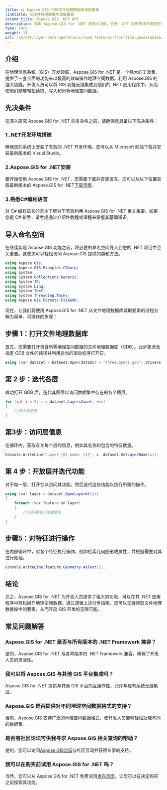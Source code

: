 ```yaml
---
title: 从 Aspose.GIS 中的文件地理数据库读取要素
linktitle: 从文件地理数据库读取要素
second_title: Aspose.GIS .NET API
description: 探索 Aspose.GIS for .NET 的强大功能，它是 .NET 应用程序中地理空间数据的综合库。轻松轻松地读取、写入和分析地理空间数据。
type: docs
weight: 15
url: /zh/net/layer-data-operations/read-features-from-file-geodatabase/
---
```

## 介绍
在地理信息系统（GIS）开发领域，Aspose.GIS for .NET 是一个强大的工具集，提供了一套全面的功能来以最高的效率操作地理空间数据。利用 Aspose.GIS 的强大功能，开发人员可以将 GIS 功能无缝集成到他们的 .NET 应用程序中，从而使他们能够轻松读取、写入和分析地理空间数据。
## 先决条件
在深入研究 Aspose.GIS for .NET 的复杂性之前，请确保您具备以下先决条件：
### 1..NET开发环境搭建
确保您的系统上安装了有效的 .NET 开发环境。您可以从 Microsoft 网站下载并安装最新版本的 Visual Studio。
### 2.Aspose.GIS for .NET安装
要开始使用 Aspose.GIS for .NET，您需要下载并安装该库。您可以从以下位置获取最新版本的 Aspose.GIS for .NET[下载页面](https://releases.aspose.com/gis/net/).
### 3.熟悉C#编程语言
对 C# 编程语言的基本了解对于有效利用 Aspose.GIS for .NET 至关重要。如果您是 C# 新手，请考虑通过介绍性教程或课程来掌握其基础知识。

## 导入命名空间
在继续实现 Aspose.GIS 功能之前，将必要的命名空间导入到您的 .NET 项目中至关重要。这使您可以轻松访问 Aspose.GIS 提供的类和方法。

```csharp
using Aspose.Gis;
using Aspose.GIS.Examples.CSharp;
using System;
using System.Collections.Generic;
using System.IO;
using System.Linq;
using System.Text;
using System.Threading.Tasks;
using Aspose.Gis.Formats.FileGdb;
```

现在，让我们将使用 Aspose.GIS for .NET 从文件地理数据库读取要素的过程分解为简单、可操作的步骤：
## 步骤 1：打开文件地理数据库
首先，您需要打开包含所需地理空间数据的文件地理数据库（GDB）。此步骤涉及指定 GDB 文件的路径并利用适当的驱动程序打开它。
```csharp
using (var dataset = Dataset.Open(dataDir + "ThreeLayers.gdb", Drivers.FileGdb))
```
## 第 2 步：迭代各层
成功打开 GDB 后，迭代其图层以访问数据集中存在的各个图层。
```csharp
for (int i = 0; i < dataset.LayersCount; ++i)
{
    //接入层信息
}
```
## 第3步：访问层信息
在循环内，获取有关每个层的信息，例如其名称和包含的特征数量。
```csharp
Console.WriteLine("Layer {0} name: {1}", i, dataset.GetLayerName(i));
```
## 第 4 步：开放层并迭代功能
对于每一层，打开它以访问其功能，然后迭代这些功能以执行所需的操作。
```csharp
using (var layer = dataset.OpenLayerAt(i))
{
    foreach (var feature in layer)
    {
        //访问要素几何或属性
    }
}
```
## 步骤5：对特征进行操作
在内部循环中，对各个特征执行操作，例如检索几何图形或属性，并根据需要对其进行处理。
```csharp
Console.WriteLine(feature.Geometry.AsText());
```

## 结论
总之，Aspose.GIS for .NET 为开发人员提供了强大的功能，可以在其 .NET 应用程序中轻松操作地理空间数据。通过遵循上述分步指南，您可以无缝读取文件地理数据库中的要素，从而开启 GIS 开发的无限可能。
## 常见问题解答
### Aspose.GIS for .NET 是否与所有版本的 .NET Framework 兼容？
是的，Aspose.GIS for .NET 与各种版本的 .NET Framework 兼容，确保了开发人员的灵活性。
### 我可以将 Aspose.GIS 与其他 GIS 平台集成吗？
Aspose.GIS for .NET 提供与其他 GIS 平台的互操作性，允许与现有系统无缝集成。
### Aspose.GIS 是否提供对不同地理空间数据格式的支持？
当然，Aspose.GIS 支持广泛的地理空间数据格式，使开发人员能够轻松处理不同的数据集。
### 是否有社区论坛可供我寻求 Aspose.GIS 相关查询的帮助？
是的，您可以访问[Aspose.GIS论坛](https://forum.aspose.com/c/gis/33)与社区互动并获得专家的支持。
### 我可以在购买前试用 Aspose.GIS for .NET 吗？
当然，您可以从 Aspose.GIS for .NET 免费试用[发布页面](https://releases.aspose.com/)，让您可以在决定购买之前探索其功能。